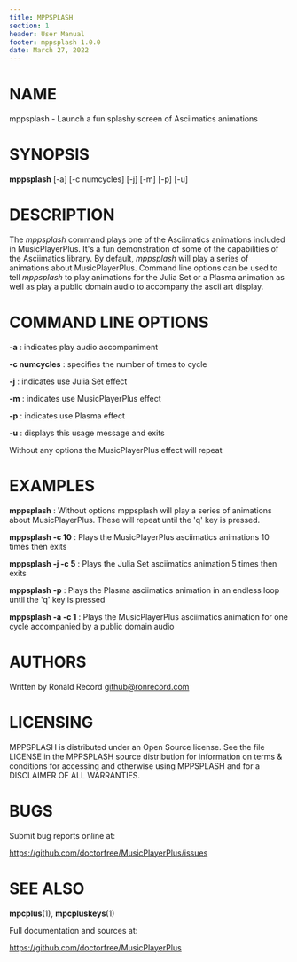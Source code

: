 ```yaml
---
title: MPPSPLASH
section: 1
header: User Manual
footer: mppsplash 1.0.0
date: March 27, 2022
---
```

# NAME
mppsplash - Launch a fun splashy screen of Asciimatics animations

# SYNOPSIS
**mppsplash** [-a] [-c numcycles] [-j] [-m] [-p] [-u]

# DESCRIPTION
The *mppsplash* command plays one of the Asciimatics animations included in MusicPlayerPlus.
It's a fun demonstration of some of the capabilities of the Asciimatics library. By default,
*mppsplash* will play a series of animations about MusicPlayerPlus. Command line options
can be used to tell *mppsplash* to play animations for the Julia Set or a Plasma animation
as well as play a public domain audio to accompany the ascii art display.

# COMMAND LINE OPTIONS
**-a**
: indicates play audio accompaniment

**-c numcycles**
: specifies the number of times to cycle

**-j**
: indicates use Julia Set effect

**-m**
: indicates use MusicPlayerPlus effect

**-p**
: indicates use Plasma effect

**-u**
: displays this usage message and exits

Without any options the MusicPlayerPlus effect will repeat

# EXAMPLES
**mppsplash**
: Without options mppsplash will play a series of animations about MusicPlayerPlus. These will repeat until the 'q' key is pressed.

**mppsplash -c 10**
: Plays the MusicPlayerPlus asciimatics animations 10 times then exits 

**mppsplash -j -c 5**
: Plays the Julia Set asciimatics animation 5 times then exits 

**mppsplash -p**
: Plays the Plasma asciimatics animation in an endless loop until the 'q' key is pressed

**mppsplash -a -c 1**
: Plays the MusicPlayerPlus asciimatics animation for one cycle accompanied by a public domain audio

# AUTHORS
Written by Ronald Record github@ronrecord.com

# LICENSING
MPPSPLASH is distributed under an Open Source license.
See the file LICENSE in the MPPSPLASH source distribution
for information on terms &amp; conditions for accessing and
otherwise using MPPSPLASH and for a DISCLAIMER OF ALL WARRANTIES.

# BUGS
Submit bug reports online at:

https://github.com/doctorfree/MusicPlayerPlus/issues

# SEE ALSO
**mpcplus**(1), **mpcpluskeys**(1)

Full documentation and sources at:

https://github.com/doctorfree/MusicPlayerPlus

